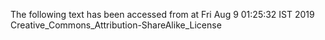 The following text has been accessed from at Fri Aug 9 01:25:32 IST 2019
Creative_Commons_Attribution-ShareAlike_License
